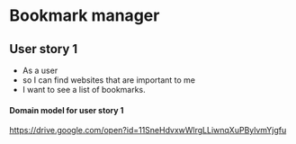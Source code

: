 # Bookmark manager

## User story 1
- As a user
- so I can find websites that are important to me
- I want to see a list of bookmarks.

#### Domain model for user story 1
https://drive.google.com/open?id=11SneHdvxwWlrgLLiwnqXuPBylvmYjgfu
